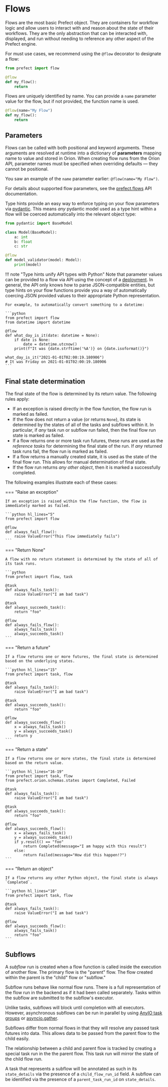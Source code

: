 # Flows

Flows are the most basic Prefect object. They are containers for workflow logic and allow users to interact with and reason about the state of their workflows. They are the only abstraction that can be interacted with, displayed, and run without needing to reference any other aspect of the Prefect engine.

For must use cases, we recommend using the `@flow` decorator to designate a flow:

```python hl_lines="3"
from prefect import flow

@flow
def my_flow():
    return
```

Flows are uniquely identified by name. You can provide a `name` parameter value for the flow, but if not provided, the function name is used. 

```python hl_lines="1"
@flow(name="My Flow")
def my_flow():
    return
```

## Parameters

Flows can be called with both positional and keyword arguments. These arguments are resolved at runtime into a dictionary of **parameters** mapping name to value and stored in Orion. When creating flow runs from the Orion API, parameter names must be specified when overriding defaults &mdash; they cannot be positional.

You saw an example of the `name` parameter earlier: `@flow(name="My Flow")`.

For details about supported flow parameters, see the [prefect.flows](/api-ref/prefect/flows/#prefect.flows.flow) API documentation.

Type hints provide an easy way to enforce typing on your flow parameters via [pydantic](https://pydantic-docs.helpmanual.io/).  This means _any_ pydantic model used as a type hint within a flow will be coerced automatically into the relevant object type:

```python
from pydantic import BaseModel

class Model(BaseModel):
    a: int
    b: float
    c: str

@flow
def model_validator(model: Model):
    print(model)
```

!!! note "Type hints unify API types with Python"
    Note that parameter values can be provided to a flow via API using the concept of a [deployment](/concepts/deployments/).  In general, the API only knows how to parse JSON-compatible entities, but type hints on your flow functions provide you a way of automatically coercing JSON provided values to their appropriate Python representation.  
    
    For example, to automatically convert something to a datetime:

    ```python
    from prefect import flow
    from datetime import datetime

    @flow
    def what_day_is_it(date: datetime = None):
        if date is None:
            date = datetime.utcnow()
        print(f"It was {date.strftime('%A')} on {date.isoformat()}")

    what_day_is_it("2021-01-01T02:00:19.180906")
    # It was Friday on 2021-01-01T02:00:19.180906
    ```

## Final state determination

The final state of the flow is determined by its return value.  The following rules apply:

- If an exception is raised directly in the flow function, the flow run is marked as failed.
- If the flow does not return a value (or returns `None`), its state is determined by the states of all of the tasks and subflows within it. In particular, if _any_ task run or subflow run failed, then the final flow run state is marked as failed.
- If a flow returns one or more task run futures, these runs are used as the _reference tasks_ for determining the final state of the run. If _any_ returned task runs fail, the flow run is marked as failed.
- If a flow returns a manually created state, it is used as the state of the final flow run. This allows for manual determination of final state.
- If the flow run returns _any other object_, then it is marked a successfully completed.

The following examples illustrate each of these cases:

=== "Raise an exception"

    If an exception is raised within the flow function, the flow is immediately marked as failed.

    ```python hl_lines="5"
    from prefect import flow

    @flow
    def always_fail_flow():
        raise ValueError("This flow immediately fails")
    ```

=== "Return None"

    A flow with no return statement is determined by the state of all of its task runs.

    ```python
    from prefect import flow, task

    @task
    def always_fails_task():
        raise ValueError("I am bad task")

    @task
    def always_succeeds_task():
        return "foo"

    @flow
    def always_fails_flow():
        always_fails_task()
        always_succeeds_task()
    ```

=== "Return a future"

    If a flow returns one or more futures, the final state is determined based on the underlying states.

    ```python hl_lines="15"
    from prefect import task, flow

    @task
    def always_fails_task():
        raise ValueError("I am bad task")

    @task
    def always_succeeds_task():
        return "foo"

    @flow
    def always_succeeds_flow():
        x = always_fails_task()
        y = always_succeeds_task()
        return y
    ```

=== "Return a state"

    If a flow returns one or more states, the final state is determined based on the return value.

    ```python hl_lines="16-19"
    from prefect import task, flow
    from prefect.orion.schemas.states import Completed, Failed

    @task
    def always_fails_task():
        raise ValueError("I am bad task")

    @task
    def always_succeeds_task():
        return "foo"

    @flow
    def always_succeeds_flow():
        x = always_fails_task()
        y = always_succeeds_task()
        if y.result() == "foo"
            return Completed(message="I am happy with this result")
        else:
            return Failed(message="How did this happen!?")
    ```

=== "Return an object"

    If a flow returns any other Python object, the final state is always `Completed`.

    ```python hl_lines="10"
    from prefect import task, flow

    @task
    def always_fails_task():
        raise ValueError("I am bad task")

    @flow
    def always_succeeds_flow():
        always_fails_task()
        return "foo"
    ```

## Subflows

A _subflow_ run is created when a flow function is called inside the execution of another flow. The primary flow is the "parent" flow. The flow created within the parent is the "child" flow or "subflow."

Subflow runs behave like normal flow runs. There is a full representation of the flow run in the backend as if it had been called separately. Tasks within the subflow are submitted to the subflow's executor. 

Unlike tasks, subflows will block until completion with all executors. However, asynchronous subflows can be run in parallel by using [AnyIO task groups](https://anyio.readthedocs.io/en/stable/tasks.html) or [asyncio.gather](https://docs.python.org/3/library/asyncio-task.html#id6).

Subflows differ from normal flows in that they will resolve any passed task futures into data. This allows data to be passed from the parent flow to the child easily.

The relationship between a child and parent flow is tracked by creating a special task run in the the parent flow. This task run will mirror the state of the child flow run.

A task that represents a subflow will be annotated as such in its `state_details` via the presence of a `child_flow_run_id` field.  A subflow can be identified via the presence of a `parent_task_run_id` on `state_details`.
